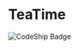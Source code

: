 ﻿# TeaTime

![CodeShip Badge](https://codeship.com/projects/817b2930-7c64-0132-6eeb-52c7a5e2b4a2/status?branch=master)
